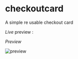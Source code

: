 # checkoutcard
A simple re usable checkout card

*Live* preview : 

*Preview*

![preview](https://github.com/projectfinalaudio/checkoutcard/blob/master/previews/cart.png?raw=true)
